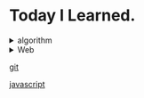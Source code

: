 # Today I Learned.

<details><summary>algorithm</summary>

- <a href='algorithm/백준/'>백준</a>

- <a href='algorithm/종만북/'>종만북</a>

- <a href='algorithm/프로그래머스/'>프로그래머스</a>

</details>

<details><summary>Web</summary>

- <a href='https://github.com/pgy11/K-digital-training/tree/main/homework/todoMgrSystem'>MVC 패턴 실습1</a>

- <a href='https://github.com/pgy11/K-digital-training/tree/main/homework/ProductMgrSystem'>MVC 패턴 실습2</a>

- <a herf='https://github.com/pgy11/web1'>전자 도서관 홈페이지 구현(웹 과제)</a>

</details>

<a href='git/'>git</a>

<a href='javascript/'>javascript</a>



